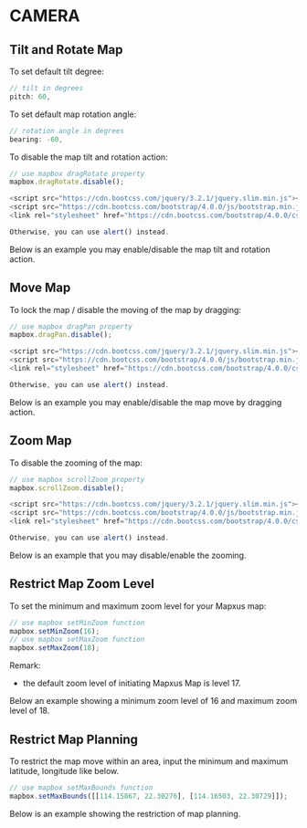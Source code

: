 # CAMERA

## Tilt and Rotate Map

To set default tilt degree:

```js
// tilt in degrees
pitch: 60,
```

To set default map rotation angle:

```js
// rotation angle in degrees
bearing: -60,
```

To disable the map tilt and rotation action:

```js
// use mapbox dragRotate property
mapbox.dragRotate.disable();
```


```js
<script src="https://cdn.bootcss.com/jquery/3.2.1/jquery.slim.min.js"></script>
<script src="https://cdn.bootcss.com/bootstrap/4.0.0/js/bootstrap.min.js"></script>
<link rel="stylesheet" href="https://cdn.bootcss.com/bootstrap/4.0.0/css/bootstrap.min.css">

Otherwise, you can use alert() instead.
```

Below is an example you may enable/disable the map tilt and rotation action.

<script async src="//jsfiddle.net/Mapxus/k38pjyru/embed/result,js,css,html/"></script>



## Move Map

To lock the map / disable the moving of the map by dragging:

```js
// use mapbox dragPan property
mapbox.dragPan.disable();
```


```js
<script src="https://cdn.bootcss.com/jquery/3.2.1/jquery.slim.min.js"></script>
<script src="https://cdn.bootcss.com/bootstrap/4.0.0/js/bootstrap.min.js"></script>
<link rel="stylesheet" href="https://cdn.bootcss.com/bootstrap/4.0.0/css/bootstrap.min.css">

Otherwise, you can use alert() instead.
```


Below is an example you may enable/disable the map move by dragging action.

<script async src="//jsfiddle.net/Mapxus/863hdqw2/embed/result,js,css,html/"></script>



## Zoom Map

To disable the zooming of the map:

```js
// use mapbox scrollZoom property
mapbox.scrollZoom.disable();
```


```js
<script src="https://cdn.bootcss.com/jquery/3.2.1/jquery.slim.min.js"></script>
<script src="https://cdn.bootcss.com/bootstrap/4.0.0/js/bootstrap.min.js"></script>
<link rel="stylesheet" href="https://cdn.bootcss.com/bootstrap/4.0.0/css/bootstrap.min.css">

Otherwise, you can use alert() instead.
```


Below is an example that you may disable/enable the zooming.

<script async src="//jsfiddle.net/Mapxus/vjamph0k/embed/result,js,css,html/"></script>



## Restrict Map Zoom Level

To set the minimum and maximum zoom level for your Mapxus map:

```js
// use mapbox setMinZoom function
mapbox.setMinZoom(16);
// use mapbox setMaxZoom function
mapbox.setMaxZoom(18);
```

Remark:

- the default zoom level of initiating Mapxus Map is level 17.

Below an example showing a minimum zoom level of 16 and maximum zoom level of 18.


<script async src="//jsfiddle.net/Mapxus/k6cj8pyq/embed/result,js,css,html/"></script>


## Restrict Map Planning

To restrict the map move within an area, input the minimum and maximum latitude, longitude like below.

```js
// use mapbox setMaxBounds function
mapbox.setMaxBounds([[114.15867, 22.30276], [114.16503, 22.30729]]);
```

Below is an example showing the restriction of map planning.

<script async src="//jsfiddle.net/Mapxus/5voerady/embed/result,js,css,html/"></script>
